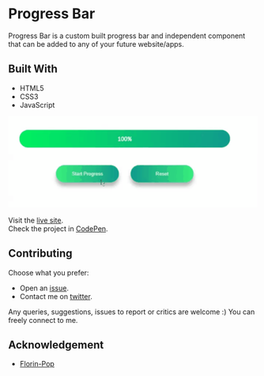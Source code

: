 # Progress Bar

Progress Bar is a custom built progress bar and independent component that can be added to any of your future website/apps.


## Built With

- HTML5
- CSS3
- JavaScript

![Progress Bar Preview](img/preview.gif "Progress Bar Preview")

Visit the [live site](https://genesisgabiola.github.io/sandbox/progress-bar).  
Check the project in [CodePen](https://codepen.io/genesisgabiola/full/gOpdmjw).


## Contributing

Choose what you prefer:

- Open an [issue](https://github.com/genesisgabiola/sandbox/issues).
- Contact me on [twitter](http://twitter.com/genesisgabiola).

Any queries, suggestions, issues to report or critics are welcome :) You can freely connect to me.


## Acknowledgement

- [Florin-Pop](https://www.florin-pop.com/)
